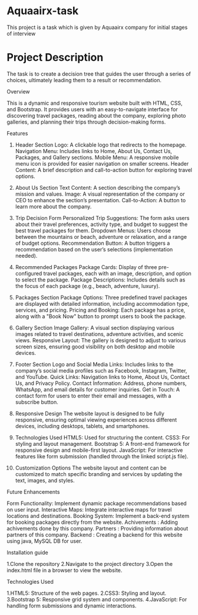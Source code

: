 # Aquaairx-task
This project is a task which is given by  Aquaairx company for initial stages of interview 

# Project Description
The task is to create a decision tree that guides the user through a series of choices, ultimately leading them to a result or recommendation.

Overview

This is a dynamic and responsive tourism website built with HTML, CSS, and Bootstrap. It provides users with an easy-to-navigate interface for discovering travel packages, reading about the company, exploring photo galleries, and planning their trips through decision-making forms.

Features

1. Header Section
Logo: A clickable logo that redirects to the homepage.
Navigation Menu: Includes links to Home, About Us, Contact Us, Packages, and Gallery sections.
Mobile Menu: A responsive mobile menu icon is provided for easier navigation on smaller screens.
Header Content: A brief description and call-to-action button for exploring travel options.


2. About Us Section
Text Content: A section describing the company’s mission and values.
Image: A visual representation of the company or CEO to enhance the section’s presentation.
Call-to-Action: A button to learn more about the company.


3. Trip Decision Form
Personalized Trip Suggestions: The form asks users about their travel preferences, activity type, and budget to suggest the best travel packages for them.
Dropdown Menus: Users choose between the mountains or beach, adventure or relaxation, and a range of budget options.
Recommendation Button: A button triggers a recommendation based on the user’s selections (implementation needed).


4. Recommended Packages
Package Cards: Display of three pre-configured travel packages, each with an image, description, and option to select the package.
Package Descriptions: Includes details such as the focus of each package (e.g., beach, adventure, luxury).


5. Packages Section
Package Options: Three predefined travel packages are displayed with detailed information, including accommodation type, services, and pricing.
Pricing and Booking: Each package has a price, along with a "Book Now" button to prompt users to book the package.


6. Gallery Section
Image Gallery: A visual section displaying various images related to travel destinations, adventure activities, and scenic views.
Responsive Layout: The gallery is designed to adjust to various screen sizes, ensuring good visibility on both desktop and mobile devices.


7. Footer Section
Logo and Social Media Links: Includes links to the company’s social media profiles such as Facebook, Instagram, Twitter, and YouTube.
Quick Links: Navigation links to Home, About Us, Contact Us, and Privacy Policy.
Contact Information: Address, phone numbers, WhatsApp, and email details for customer inquiries.
Get in Touch: A contact form for users to enter their email and messages, with a subscribe button.


8. Responsive Design
The website layout is designed to be fully responsive, ensuring optimal viewing experiences across different devices, including desktops, tablets, and smartphones.


9. Technologies Used
HTML5: Used for structuring the content.
CSS3: For styling and layout management.
Bootstrap 5: A front-end framework for responsive design and mobile-first layout.
JavaScript: For interactive features like form submission (handled through the linked script.js file).


10. Customization Options
The website layout and content can be customized to match specific branding and services by updating the text, images, and styles.


Future Enhancements

Form Functionality: Implement dynamic package recommendations based on user input.
Interactive Maps: Integrate interactive maps for travel locations and destinations.
Booking System: Implement a back-end system for booking packages directly from the website.
Achivements : Adding achivements done by this company.
Partners : Providing information about partners of this company.
Backend : Creating a backend for this website using java, MySQL DB for user.


Installation guide

1.Clone the repository
2.Navigate to the project directory
3.Open the index.html file in a browser to view the website.



Technologies Used

1.HTML5: Structure of the web pages.
2.CSS3: Styling and layout.
3.Bootstrap 5: Responsive grid system and components.
4.JavaScript: For handling form submissions and dynamic interactions.